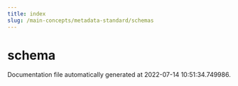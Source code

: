 ```yaml
---
title: index
slug: /main-concepts/metadata-standard/schemas
---
```


# schema

Documentation file automatically generated at 2022-07-14 10:51:34.749986.

